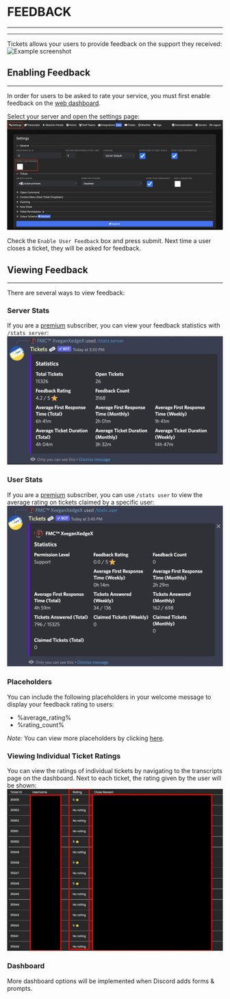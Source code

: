 # FEEDBACK
***
***

Tickets allows your users to provide feedback on the support they received:
![Example screenshot](../img/feedback_example.webp)

## Enabling Feedback
***

In order for users to be asked to rate your service, you must first enable feedback on the [web dashboard](./dashboard.md). 

Select your server and open the settings page:
![Enable feedback](../img/feedback_enable.webp)

Check the `Enable User Feedback` box and press submit.
Next time a user closes a ticket, they will be asked for feedback.

## Viewing Feedback
***

There are several ways to view feedback:

### Server Stats
If you are a [premium](https://ticketsbot.net/premium) subscriber, you can view your feedback statistics with `/stats server`:
![/stats server](../img/feedback_stats.webp)

### User Stats
If you are a [premium](https://ticketsbot.net/premium) subscriber, you can use `/stats user` to view the average rating on tickets claimed by a specific user:
![/stats user](../img/feedback_user.webp)

### Placeholders
You can include the following placeholders in your welcome message to display your feedback rating to users:
- %average_rating%
- %rating_count%

*Note:* You can view more placeholders by clicking [here](./placeholders.md).

### Viewing Individual Ticket Ratings
You can view the ratings of individual tickets by navigating to the transcripts page on the dashboard. Next to each ticket, the rating given by the user will be shown:
![Individual ratings](../img/feedback_transcripts.webp)

<!-- DO WE NEED THIS?? -->
### Dashboard
More dashboard options will be implemented when Discord adds forms & prompts.
